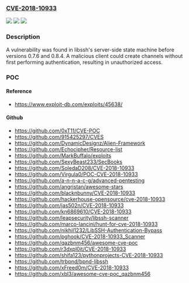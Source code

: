 ### [CVE-2018-10933](https://cve.mitre.org/cgi-bin/cvename.cgi?name=CVE-2018-10933)
![](https://img.shields.io/static/v1?label=Product&message=libssh&color=blue)
![](https://img.shields.io/static/v1?label=Version&message=n%2Fa&color=blue)
![](https://img.shields.io/static/v1?label=Vulnerability&message=CWE-592&color=brighgreen)

### Description

A vulnerability was found in libssh's server-side state machine before versions 0.7.6 and 0.8.4. A malicious client could create channels without first performing authentication, resulting in unauthorized access.

### POC

#### Reference
- https://www.exploit-db.com/exploits/45638/

#### Github
- https://github.com/0xT11/CVE-POC
- https://github.com/915425297/CVES
- https://github.com/DynamicDesignz/Alien-Framework
- https://github.com/Echocipher/Resource-list
- https://github.com/MarkBuffalo/exploits
- https://github.com/SexyBeast233/SecBooks
- https://github.com/SoledaD208/CVE-2018-10933
- https://github.com/Virgula0/POC-CVE-2018-10933
- https://github.com/a-n-n-a-c-g/advanced-pentesting
- https://github.com/angristan/awesome-stars
- https://github.com/blacknbunny/CVE-2018-10933
- https://github.com/hackerhouse-opensource/cve-2018-10933
- https://github.com/jas502n/CVE-2018-10933
- https://github.com/kn6869610/CVE-2018-10933
- https://github.com/leapsecurity/libssh-scanner
- https://github.com/marco-lancini/hunt-for-cve-2018-10933
- https://github.com/nikhil1232/LibSSH-Authentication-Bypass
- https://github.com/pghook/CVE-2018-10933_Scanner
- https://github.com/qazbnm456/awesome-cve-poc
- https://github.com/r3dxpl0it/CVE-2018-10933
- https://github.com/shifa123/pythonprojects-CVE-2018-10933
- https://github.com/trbpnd/bpnd-libssh
- https://github.com/xFreed0m/CVE-2018-10933
- https://github.com/xbl3/awesome-cve-poc_qazbnm456

